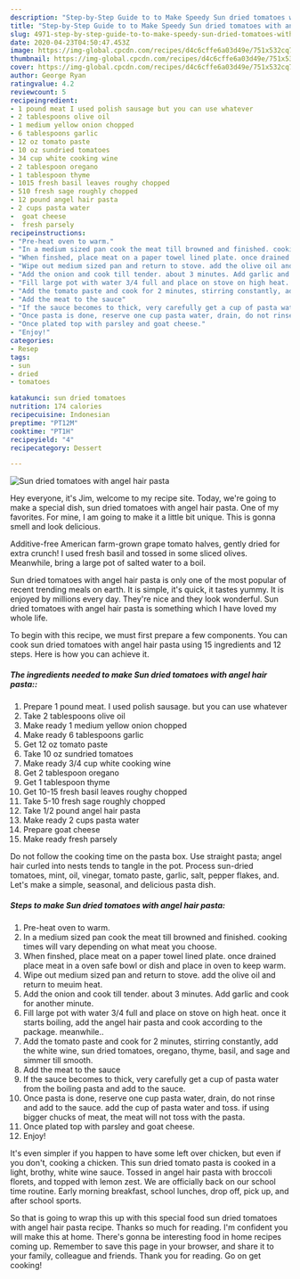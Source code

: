 ```yaml
---
description: "Step-by-Step Guide to to Make Speedy Sun dried tomatoes with angel hair pasta"
title: "Step-by-Step Guide to to Make Speedy Sun dried tomatoes with angel hair pasta"
slug: 4971-step-by-step-guide-to-to-make-speedy-sun-dried-tomatoes-with-angel-hair-pasta
date: 2020-04-23T04:50:47.453Z
image: https://img-global.cpcdn.com/recipes/d4c6cffe6a03d49e/751x532cq70/sun-dried-tomatoes-with-angel-hair-pasta-recipe-main-photo.jpg
thumbnail: https://img-global.cpcdn.com/recipes/d4c6cffe6a03d49e/751x532cq70/sun-dried-tomatoes-with-angel-hair-pasta-recipe-main-photo.jpg
cover: https://img-global.cpcdn.com/recipes/d4c6cffe6a03d49e/751x532cq70/sun-dried-tomatoes-with-angel-hair-pasta-recipe-main-photo.jpg
author: George Ryan
ratingvalue: 4.2
reviewcount: 5
recipeingredient:
- 1 pound meat I used polish sausage but you can use whatever
- 2 tablespoons olive oil
- 1 medium yellow onion chopped
- 6 tablespoons garlic
- 12 oz tomato paste
- 10 oz sundried tomatoes
- 34 cup white cooking wine
- 2 tablespoon oregano
- 1 tablespoon thyme
- 1015 fresh basil leaves roughy chopped
- 510 fresh sage roughly chopped
- 12 pound angel hair pasta
- 2 cups pasta water
-  goat cheese
-  fresh parsely
recipeinstructions:
- "Pre-heat oven to warm."
- "In a medium sized pan cook the meat till browned and finished. cooking times will vary depending on what meat you choose."
- "When finshed, place meat on a paper towel lined plate. once drained place meat in a oven safe bowl or dish and place in oven to keep warm."
- "Wipe out medium sized pan and return to stove. add the olive oil and return to meuim heat."
- "Add the onion and cook till tender. about 3 minutes. Add garlic and cook for another minute."
- "Fill large pot with water 3/4 full and place on stove on high heat. once it starts boiling, add the angel hair pasta and cook according to the package. meanwhile.."
- "Add the tomato paste and cook for 2 minutes, stirring constantly, add the white wine, sun dried tomatoes, oregano, thyme, basil, and sage and simmer till smooth."
- "Add the meat to the sauce"
- "If the sauce becomes to thick, very carefully get a cup of pasta water from the boiling pasta and add to the sauce."
- "Once pasta is done, reserve one cup pasta water, drain, do not rinse and add to the sauce. add the cup of pasta water and toss. if using bigger chucks of meat, the meat will not toss with the pasta."
- "Once plated top with parsley and goat cheese."
- "Enjoy!"
categories:
- Resep
tags:
- sun
- dried
- tomatoes

katakunci: sun dried tomatoes
nutrition: 174 calories
recipecuisine: Indonesian
preptime: "PT12M"
cooktime: "PT1H"
recipeyield: "4"
recipecategory: Dessert

---
```



![Sun dried tomatoes with angel hair pasta](https://img-global.cpcdn.com/recipes/d4c6cffe6a03d49e/751x532cq70/sun-dried-tomatoes-with-angel-hair-pasta-recipe-main-photo.jpg)

Hey everyone, it's Jim, welcome to my recipe site. Today, we're going to make a special dish, sun dried tomatoes with angel hair pasta. One of my favorites. For mine, I am going to make it a little bit unique. This is gonna smell and look delicious.

Additive-free American farm-grown grape tomato halves, gently dried for extra crunch! I used fresh basil and tossed in some sliced olives. Meanwhile, bring a large pot of salted water to a boil.

Sun dried tomatoes with angel hair pasta is only one of the most popular of recent trending meals on earth. It is simple, it's quick, it tastes yummy. It is enjoyed by millions every day. They're nice and they look wonderful. Sun dried tomatoes with angel hair pasta is something which I have loved my whole life.


To begin with this recipe, we must first prepare a few components. You can cook sun dried tomatoes with angel hair pasta using 15 ingredients and 12 steps. Here is how you can achieve it.

##### The ingredients needed to make Sun dried tomatoes with angel hair pasta::

1. Prepare 1 pound meat. I used polish sausage. but you can use whatever
1. Take 2 tablespoons olive oil
1. Make ready 1 medium yellow onion chopped
1. Make ready 6 tablespoons garlic
1. Get 12 oz tomato paste
1. Take 10 oz sundried tomatoes
1. Make ready 3/4 cup white cooking wine
1. Get 2 tablespoon oregano
1. Get 1 tablespoon thyme
1. Get 10-15 fresh basil leaves roughy chopped
1. Take 5-10 fresh sage roughly chopped
1. Take 1/2 pound angel hair pasta
1. Make ready 2 cups pasta water
1. Prepare  goat cheese
1. Make ready  fresh parsely


Do not follow the cooking time on the pasta box. Use straight pasta; angel hair curled into nests tends to tangle in the pot. Process sun-dried tomatoes, mint, oil, vinegar, tomato paste, garlic, salt, pepper flakes, and. Let&#39;s make a simple, seasonal, and delicious pasta dish. 

##### Steps to make Sun dried tomatoes with angel hair pasta:

1. Pre-heat oven to warm.
1. In a medium sized pan cook the meat till browned and finished. cooking times will vary depending on what meat you choose.
1. When finshed, place meat on a paper towel lined plate. once drained place meat in a oven safe bowl or dish and place in oven to keep warm.
1. Wipe out medium sized pan and return to stove. add the olive oil and return to meuim heat.
1. Add the onion and cook till tender. about 3 minutes. Add garlic and cook for another minute.
1. Fill large pot with water 3/4 full and place on stove on high heat. once it starts boiling, add the angel hair pasta and cook according to the package. meanwhile..
1. Add the tomato paste and cook for 2 minutes, stirring constantly, add the white wine, sun dried tomatoes, oregano, thyme, basil, and sage and simmer till smooth.
1. Add the meat to the sauce
1. If the sauce becomes to thick, very carefully get a cup of pasta water from the boiling pasta and add to the sauce.
1. Once pasta is done, reserve one cup pasta water, drain, do not rinse and add to the sauce. add the cup of pasta water and toss. if using bigger chucks of meat, the meat will not toss with the pasta.
1. Once plated top with parsley and goat cheese.
1. Enjoy!


It&#39;s even simpler if you happen to have some left over chicken, but even if you don&#39;t, cooking a chicken. This sun dried tomato pasta is cooked in a light, brothy, white wine sauce. Tossed in angel hair pasta with broccoli florets, and topped with lemon zest. We are officially back on our school time routine. Early morning breakfast, school lunches, drop off, pick up, and after school sports. 

So that is going to wrap this up with this special food sun dried tomatoes with angel hair pasta recipe. Thanks so much for reading. I'm confident you will make this at home. There's gonna be interesting food in home recipes coming up. Remember to save this page in your browser, and share it to your family, colleague and friends. Thank you for reading. Go on get cooking!
